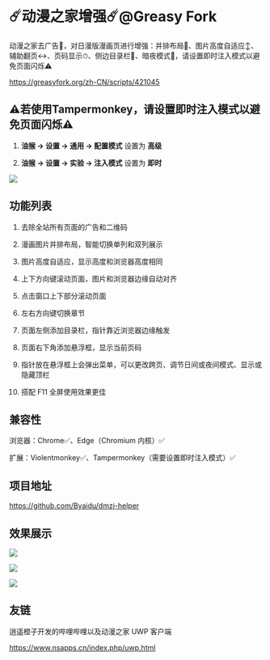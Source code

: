 # ☄️动漫之家增强☄️@Greasy Fork

动漫之家去广告🚫，对日漫版漫画页进行增强：并排布局📖、图片高度自适应↕️、辅助翻页↔️、页码显示⏱、侧边目录栏📑、暗夜模式🌙，请设置即时注入模式以避免页面闪烁⚠️

https://greasyfork.org/zh-CN/scripts/421045

## ⚠️若使用Tampermonkey，请设置即时注入模式以避免页面闪烁⚠️

1. **油猴 -> 设置 -> 通用 -> 配置模式** 设置为 **高级**

2. **油猴 -> 设置 -> 实验 -> 注入模式** 设置为 **即时**

![](https://s3.ax1x.com/2021/02/06/yYiFDP.png)

## 功能列表

1. 去除全站所有页面的广告和二维码

2. 漫画图片并排布局，智能切换单列和双列展示

3. 图片高度自适应，显示高度和浏览器高度相同

4. 上下方向键滚动页面，图片和浏览器边缘自动对齐

5. 点击窗口上下部分滚动页面

6. 左右方向键切换章节

7. 页面左侧添加目录栏，指针靠近浏览器边缘触发

8. 页面右下角添加悬浮框，显示当前页码

9. 指针放在悬浮框上会弹出菜单，可以更改跨页、调节日间或夜间模式、显示或隐藏顶栏

10. 搭配 F11 全屏使用效果更佳

## 兼容性

浏览器：Chrome✅、Edge（Chromium 内核）✅

扩展：Violentmonkey✅、Tampermonkey（需要设置即时注入模式）✅

## 项目地址

https://github.com/Byaidu/dmzj-helper

## 效果展示

![](https://s3.ax1x.com/2021/02/06/yYPvND.png)

![](https://s3.ax1x.com/2021/02/06/yYiS9H.png)

![](https://s3.ax1x.com/2021/02/04/y130ER.png)

## 友链

逍遥橙子开发的哔哩哔哩以及动漫之家 UWP 客户端

https://www.nsapps.cn/index.php/uwp.html
